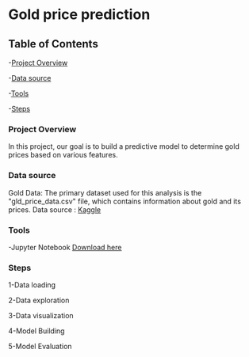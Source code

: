 # Gold price prediction

## Table of Contents

 -[Project Overview](#Project-Overview)
 
 -[Data source](#Data-source)
 
 -[Tools](#Tools)
 
 -[Steps](#Steps)
 
### Project Overview

In this project, our goal is to build a predictive model to determine gold prices based on various features.

### Data source 

Gold Data: The primary dataset used for this analysis is the "gld_price_data.csv" file, which contains information about gold and its prices.
Data source : [Kaggle](https://www.kaggle.com/datasets/altruistdelhite04/gold-price-data)

### Tools

-Jupyter Notebook [Download here](https://www.anaconda.com/download/)

### Steps

1-Data loading

2-Data exploration

3-Data visualization

4-Model Building

5-Model Evaluation

